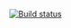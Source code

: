 [![Build status](https://ci.appveyor.com/api/projects/status/ct0jf9aq1a2r5m12?svg=true)](https://ci.appveyor.com/project/777Pin777/postmanecho)